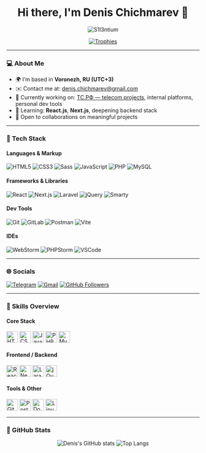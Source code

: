 <h1 align="center">Hi there, I'm Denis Chichmarev 👋</h1>

<p align="center">
  <img src="https://komarev.com/ghpvc/?username=S1l3ntium&label=Profile%20views&color=0e75b6&style=flat" alt="S1l3ntium" />
</p>

<p align="center">
  <a href="https://github.com/ryo-ma/github-profile-trophy">
    <img src="https://github-profile-trophy.vercel.app/?username=S1l3ntium&theme=darkhub&no-frame=true&column=7&margin-w=10&margin-h=10" alt="Trophies" />
  </a>
</p>

---

### 💻 About Me

- 🌍 I’m based in **Voronezh, RU (UTC+3)**
- ✉️ Contact me at: [denis.chichmarev@gmail.com](mailto:denis.chichmarev@gmail.com)
- 🚀 Currently working on: [ТС.РФ — telecom projects](http://тс.рф), internal platforms, personal dev tools
- 🧠 Learning: **React.js**, **Next.js**, deepening backend stack
- 🤝 Open to collaborations on meaningful projects

---

### 🔧 Tech Stack

#### Languages & Markup
![HTML5](https://img.shields.io/badge/HTML5-E34F26?style=for-the-badge&logo=html5&logoColor=white)
![CSS3](https://img.shields.io/badge/CSS3-1572B6?style=for-the-badge&logo=css3&logoColor=white)
![Sass](https://img.shields.io/badge/SASS-hotpink?style=for-the-badge&logo=sass&logoColor=white)
![JavaScript](https://img.shields.io/badge/JavaScript-F7DF1E?style=for-the-badge&logo=javascript&logoColor=black)
![PHP](https://img.shields.io/badge/PHP-777BB4?style=for-the-badge&logo=php&logoColor=white)
![MySQL](https://img.shields.io/badge/MySQL-005C84?style=for-the-badge&logo=mysql&logoColor=white)

#### Frameworks & Libraries
![React](https://img.shields.io/badge/React-20232a?style=for-the-badge&logo=react&logoColor=61dafb)
![Next.js](https://img.shields.io/badge/Next.js-000000?style=for-the-badge&logo=nextdotjs&logoColor=white)
![Laravel](https://img.shields.io/badge/Laravel-E4405F?style=for-the-badge&logo=laravel&logoColor=white)
![jQuery](https://img.shields.io/badge/jQuery-0769AD?style=for-the-badge&logo=jquery&logoColor=white)
![Smarty](https://img.shields.io/badge/Smarty-FF6600?style=for-the-badge&logo=smarty&logoColor=white)

#### Dev Tools
![Git](https://img.shields.io/badge/Git-F05032?style=for-the-badge&logo=git&logoColor=white)
![GitLab](https://img.shields.io/badge/GitLab-FC6D26?style=for-the-badge&logo=gitlab&logoColor=white)
![Postman](https://img.shields.io/badge/Postman-FF6C37?style=for-the-badge&logo=postman&logoColor=white)
![Vite](https://img.shields.io/badge/Vite-646CFF?style=for-the-badge&logo=vite&logoColor=white)

#### IDEs
![WebStorm](https://img.shields.io/badge/WebStorm-000000?style=for-the-badge&logo=webstorm&logoColor=white)
![PHPStorm](https://img.shields.io/badge/PHPStorm-000000?style=for-the-badge&logo=phpstorm&logoColor=white)
![VSCode](https://img.shields.io/badge/VSCode-007ACC?style=for-the-badge&logo=visual-studio-code&logoColor=white)


---

### 🌐 Socials

[![Telegram](https://img.shields.io/badge/Telegram-2CA5E0?style=for-the-badge&logo=telegram&logoColor=white)](https://t.me/xtraS1l3ntium)
[![Gmail](https://img.shields.io/badge/Gmail-D14836?style=for-the-badge&logo=gmail&logoColor=white)](mailto:denis.chichmarev@gmail.com)
[![GitHub Followers](https://img.shields.io/github/followers/S1l3ntium?logo=github&style=for-the-badge&color=0891b2&labelColor=1c1917)](https://github.com/S1l3ntium)

---

### 🧠 Skills Overview

#### Core Stack

<p align="left">
  <img src="https://raw.githubusercontent.com/danielcranney/readme-generator/main/public/icons/skills/html5-colored.svg" width="30" height="30" alt="HTML5" />
  <img src="https://raw.githubusercontent.com/danielcranney/readme-generator/main/public/icons/skills/css3-colored.svg" width="30" height="30" alt="CSS3" />
  <img src="https://raw.githubusercontent.com/danielcranney/readme-generator/main/public/icons/skills/javascript-colored.svg" width="30" height="30" alt="JavaScript" />
  <img src="https://raw.githubusercontent.com/danielcranney/readme-generator/main/public/icons/skills/php-colored.svg" width="30" height="30" alt="PHP" />
  <img src="https://raw.githubusercontent.com/danielcranney/readme-generator/main/public/icons/skills/mysql-colored.svg" width="30" height="30" alt="MySQL" />
</p>

#### Frontend / Backend

<p align="left">
  <img src="https://raw.githubusercontent.com/danielcranney/readme-generator/main/public/icons/skills/react-colored.svg" width="30" height="30" alt="React" />
  <img src="https://raw.githubusercontent.com/danielcranney/readme-generator/main/public/icons/skills/nextjs-colored.svg" width="30" height="30" alt="NextJS" />
  <img src="https://raw.githubusercontent.com/danielcranney/readme-generator/main/public/icons/skills/laravel-colored.svg" width="30" height="30" alt="Laravel" />
  <img src="https://raw.githubusercontent.com/danielcranney/readme-generator/main/public/icons/skills/jquery-colored.svg" width="30" height="30" alt="jQuery" />
</p>

#### Tools & Other

<p align="left">
  <img src="https://raw.githubusercontent.com/danielcranney/readme-generator/main/public/icons/skills/git-colored.svg" width="30" height="30" alt="Git" />
  <img src="https://raw.githubusercontent.com/danielcranney/readme-generator/main/public/icons/skills/postman-colored.svg" width="30" height="30" alt="Postman" />
  <img src="https://raw.githubusercontent.com/danielcranney/readme-generator/main/public/icons/skills/docker-colored.svg" width="30" height="30" alt="Docker" />
  <img src="https://raw.githubusercontent.com/danielcranney/readme-generator/main/public/icons/skills/linux-colored.svg" width="30" height="30" alt="Linux" />
</p>

---

### 🏁 GitHub Stats

<p align="center">
  <img src="https://github-readme-stats.vercel.app/api?username=S1l3ntium&show_icons=true&theme=tokyonight" alt="Denis's GitHub stats" />
  <img src="https://github-readme-stats.vercel.app/api/top-langs/?username=S1l3ntium&layout=compact&theme=tokyonight" alt="Top Langs" />
</p>
